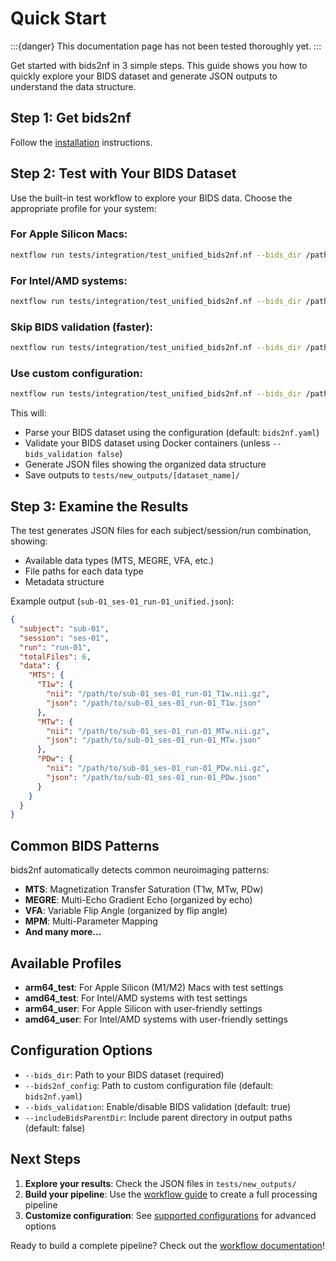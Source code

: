 # Quick Start

:::{danger}
This documentation page has not been tested thoroughly yet.
:::

Get started with bids2nf in 3 simple steps. This guide shows you how to quickly explore your BIDS dataset and generate JSON outputs to understand the data structure.

## Step 1: Get bids2nf

Follow the [installation](installation.md) instructions.

## Step 2: Test with Your BIDS Dataset

Use the built-in test workflow to explore your BIDS data. Choose the appropriate profile for your system:

### For Apple Silicon Macs:
```bash
nextflow run tests/integration/test_unified_bids2nf.nf --bids_dir /path/to/your/bids/dataset -profile arm64_test
```

### For Intel/AMD systems:
```bash
nextflow run tests/integration/test_unified_bids2nf.nf --bids_dir /path/to/your/bids/dataset -profile amd64_test
```

### Skip BIDS validation (faster):
```bash
nextflow run tests/integration/test_unified_bids2nf.nf --bids_dir /path/to/your/bids/dataset -profile arm64_test --bids_validation false
```

### Use custom configuration:
```bash
nextflow run tests/integration/test_unified_bids2nf.nf --bids_dir /path/to/your/bids/dataset --bids2nf_config /path/to/your/config.yaml -profile arm64_test
```

This will:
- Parse your BIDS dataset using the configuration (default: `bids2nf.yaml`)
- Validate your BIDS dataset using Docker containers (unless `--bids_validation false`)
- Generate JSON files showing the organized data structure
- Save outputs to `tests/new_outputs/[dataset_name]/`

## Step 3: Examine the Results

The test generates JSON files for each subject/session/run combination, showing:
- Available data types (MTS, MEGRE, VFA, etc.)
- File paths for each data type
- Metadata structure

Example output (`sub-01_ses-01_run-01_unified.json`):
```json
{
  "subject": "sub-01",
  "session": "ses-01", 
  "run": "run-01",
  "totalFiles": 6,
  "data": {
    "MTS": {
      "T1w": {
        "nii": "/path/to/sub-01_ses-01_run-01_T1w.nii.gz",
        "json": "/path/to/sub-01_ses-01_run-01_T1w.json"
      },
      "MTw": {
        "nii": "/path/to/sub-01_ses-01_run-01_MTw.nii.gz", 
        "json": "/path/to/sub-01_ses-01_run-01_MTw.json"
      },
      "PDw": {
        "nii": "/path/to/sub-01_ses-01_run-01_PDw.nii.gz",
        "json": "/path/to/sub-01_ses-01_run-01_PDw.json"
      }
    }
  }
}
```

## Common BIDS Patterns

bids2nf automatically detects common neuroimaging patterns:

- **MTS**: Magnetization Transfer Saturation (T1w, MTw, PDw)
- **MEGRE**: Multi-Echo Gradient Echo (organized by echo)
- **VFA**: Variable Flip Angle (organized by flip angle)
- **MPM**: Multi-Parameter Mapping 
- **And many more...**

## Available Profiles

- **arm64_test**: For Apple Silicon (M1/M2) Macs with test settings
- **amd64_test**: For Intel/AMD systems with test settings  
- **arm64_user**: For Apple Silicon with user-friendly settings
- **amd64_user**: For Intel/AMD systems with user-friendly settings

## Configuration Options

- `--bids_dir`: Path to your BIDS dataset (required)
- `--bids2nf_config`: Path to custom configuration file (default: `bids2nf.yaml`)
- `--bids_validation`: Enable/disable BIDS validation (default: true)
- `--includeBidsParentDir`: Include parent directory in output paths (default: false)

## Next Steps

1. **Explore your results**: Check the JSON files in `tests/new_outputs/`
2. **Build your pipeline**: Use the [workflow guide](workflow.md) to create a full processing pipeline
3. **Customize configuration**: See [supported configurations](supported.md) for advanced options

Ready to build a complete pipeline? Check out the [workflow documentation](workflow.md)!